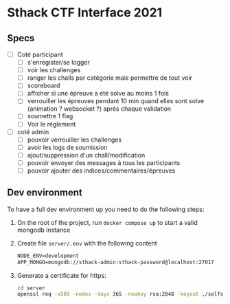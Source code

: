 # Sthack CTF Interface 2021

## Specs

- [ ] Coté participant
  - [ ] s'enregister/se logger
  - [ ] voir les challenges
  - [ ] ranger les challs par catégorie mais permettre de tout voir
  - [ ] scoreboard
  - [ ] afficher si une épreuve a été solve au moins 1 fois
  - [ ] verrouiller les épreuves pendant 10 min quand elles sont solve (animation ? websocket ?) après chaque validation
  - [ ] soumettre 1 flag
  - [ ] Voir le réglement
- [ ] coté admin
  - [ ] pouvoir verrouiller les challenges
  - [ ] avoir les logs de soumission
  - [ ] ajout/suppression d'un chall/modification
  - [ ] pouvoir envoyer des messages à tous les participants
  - [ ] pouvoir ajouter des indices/commentaires/épreuves

## Dev environment

To have a full dev environment up you need to do the following steps:

1. On the root of the project, run `docker compose up` to start a valid mongodb instance
2. Create file `server/.env` with the following content

    ```txt
    NODE_ENV=development
    APP_MONGO=mongodb://sthack-admin:sthack-password@localhost:27017
    ```

3. Generate a certificate for https:

    ```bash
    cd server
    openssl req -x509 -nodes -days 365 -newkey rsa:2048 -keyout ./selfsigned.key -out selfsigned.crt
    ```
